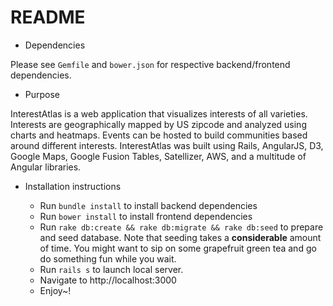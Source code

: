 # README

* Dependencies

Please see `Gemfile` and `bower.json` for respective backend/frontend dependencies.

* Purpose

InterestAtlas is a web application that visualizes interests of all varieties. Interests are geographically mapped by US zipcode and analyzed using charts and heatmaps. Events can be hosted to build communities based around different interests. InterestAtlas was built using Rails, AngularJS, D3, Google Maps, Google Fusion Tables, Satellizer, AWS, and a multitude of Angular libraries.

* Installation instructions

  * Run `bundle install` to install backend dependencies
  * Run `bower install` to install frontend dependencies
  * Run `rake db:create && rake db:migrate && rake db:seed` to prepare and seed database. Note that seeding takes a **considerable** amount of time. You might want to sip on some grapefruit green tea and go do something fun while you wait.
  * Run `rails s` to launch local server.
  * Navigate to http://localhost:3000
  * Enjoy~!
